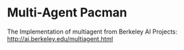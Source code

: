 # Multi-Agent Pacman

The Implementation of multiagent from Berkeley AI Projects: http://ai.berkeley.edu/multiagent.html
